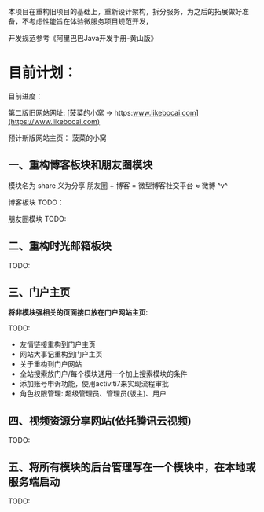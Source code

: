 本项目在重构旧项目的基础上，重新设计架构，拆分服务，为之后的拓展做好准备，不考虑性能旨在体验微服务项目规范开发，

开发规范参考《阿里巴巴Java开发手册-黄山版》

# 目前计划：

目前进度：

第二版旧网站网址: [菠菜的小窝 -> https:www.likebocai.com](https://www.likebocai.com)

预计新版网站主页： 菠菜的小窝

## 一、重构博客板块和朋友圈模块
模块名为 share 义为分享
朋友圈 + 博客 = 微型博客社交平台 ≈ 微博 ^v^

博客板块
TODO：

朋友圈模块
TODO:

## 二、重构时光邮箱板块

TODO:

## 三、门户主页

**将非模块强相关的页面接口放在门户网站主页**:

TODO: 

* 友情链接重构到门户主页
* 网站大事记重构到门户主页
* 关于重构到门户网站
* 全站搜索放门户/每个模块通用一个加上搜索模块的条件
* 添加账号申诉功能，使用activiti7来实现流程审批
* 角色权限管理: 超级管理员、管理员(版主)、用户

## 四、视频资源分享网站(依托腾讯云视频)

TODO: 

## 五、将所有模块的后台管理写在一个模块中，在本地或服务端启动

TODO:
